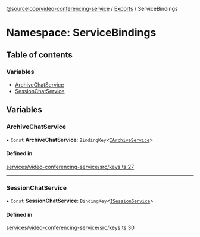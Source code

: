 [@sourceloop/video-conferencing-service](../README.md) / [Exports](../modules.md) / ServiceBindings

# Namespace: ServiceBindings

## Table of contents

### Variables

- [ArchiveChatService](ServiceBindings.md#archivechatservice)
- [SessionChatService](ServiceBindings.md#sessionchatservice)

## Variables

### ArchiveChatService

• `Const` **ArchiveChatService**: `BindingKey`<[`IArchiveService`](../interfaces/IArchiveService.md)\>

#### Defined in

[services/video-conferencing-service/src/keys.ts:27](https://github.com/sourcefuse/loopback4-microservice-catalog/blob/089fc2dc0/services/video-conferencing-service/src/keys.ts#L27)

___

### SessionChatService

• `Const` **SessionChatService**: `BindingKey`<[`ISessionService`](../interfaces/ISessionService.md)\>

#### Defined in

[services/video-conferencing-service/src/keys.ts:30](https://github.com/sourcefuse/loopback4-microservice-catalog/blob/089fc2dc0/services/video-conferencing-service/src/keys.ts#L30)
